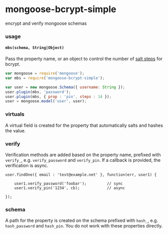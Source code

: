# mongoose-bcrypt-simple

encrypt and verify mongoose schemas


### usage

#### `mbs(schema, String|Object)`

Pass the property name, or an object to control the number of [salt steps](https://www.npmjs.com/package/bcrypt#api) for bcrypt.

```javascript
var mongoose = require('mongoose');
var mbs = require('mongoose-bcrypt-simple');

var user = new mongoose.Schema({ username: String });
user.plugin(mbs, 'password');
user.plugin(mbs, { prop : 'pin', steps : 14 });
user = mongoose.model('user', user);
```

### virtuals

A virtual field is created for the property that automatically salts and hashes the value.

### verify

Verification methods are added based on the property name, prefixed with `verify_`, e.g. `verify_password` and `verify_pin`. If a callback is provided, the verification is async.

```
user.findOne({ email : 'test@example.net' }, function(err, user1) {

    user1.verify_password('foobar');         // sync
    user1.verify_pin('1234', cb);            // async

});
```

### schema

A path for the property is created on the schema prefixed with `hash_`, e.g. `hash_password` and `hash_pin`. You do not work with these properties directly.

